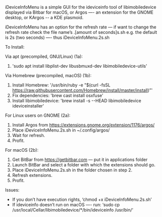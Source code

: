 iDeviceInfoMenu is a simple GUI for the ideviceinfo tool of libimobiledevice displayed via Bitbar for macOS, or Argos —- an extension for the GNOME desktop, or KArgos -- a KDE plasmoid.

iDeviceInfoMenu has an option for the refresh rate — if want to change the refresh rate check the file name’s .[amount of seconds]s.sh
e.g. the default is 2s (two seconds) —- thus iDeviceInfoMenu.2s.sh

To Install:

Via apt (precompiled, GNU/Linux) (1a):
1) 'sudo apt install libplist-dev libusbmuxd-dev libimobiledevice-utils'

Via Homebrew (precompiled, macOS) (1b):
1) Install Homebrew: '/usr/bin/ruby -e "$(curl -fsSL https://raw.githubusercontent.com/Homebrew/install/master/install)”'
2) Fix dependencies: 'brew cast install osxfuse'
3) Install libimobiledevice: 'brew install -s --HEAD libimobiledevice ideviceinstaller'

For Linux users on GNOME (2a):
1) Install Argos from https://extensions.gnome.org/extension/1176/argos/
2) Place iDeviceInfoMenu.2s.sh in ~/.config/argos/
3) Wait for refresh.
4) Profit.

For macOS (2b):
1) Get BitBar from https://getbitbar.com — put it in applications folder
2) Launch BitBar and select a folder with which the extensions should go.
3) Place iDeviceInfoMenu.2s.sh in the folder chosen in step 2.
4) Refresh extensions.
5) Profit.

Issues:
- If you don’t have execution rights, ‘chmod +x iDeviceInfoMenu.2s.sh’
- If ideviceinfo doesn’t run on macOS —- run: ‘sudo cp /usr/local/Cellar/libimobiledevice/*/bin/ideviceinfo /usr/bin/‘
